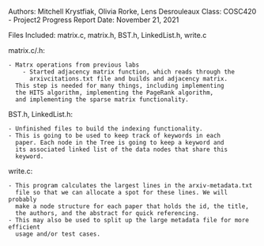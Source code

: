 Authors: Mitchell Krystfiak, Olivia Rorke, Lens Desrouleaux
Class: COSC420 - Project2 Progress Report
Date: November 21, 2021


Files Included: matrix.c, matrix.h, BST.h, LinkedList.h, write.c

 matrix.c/.h:

 	- Matrx operations from previous labs
        - Started adjacency matrix function, which reads through the 
          arxivcitations.txt file and builds and adjacency matrix. 
	  This step is needed for many things, including implementing
	  the HITS algorithm, implementing the PageRank algorithm,
	  and implementing the sparse matrix functionality.

 BST.h, LinkedList.h:

 	- Unfinished files to build the indexing functionality.
	- This is going to be used to keep track of keywords in each
	  paper. Each node in the Tree is going to keep a keyword and
	  its associated linked list of the data nodes that share this
	  keyword.
	
 write.c: 

 	- This program calculates the largest lines in the arxiv-metadata.txt
	  file so that we can allocate a spot for these lines. We will probably
	  make a node structure for each paper that holds the id, the title,
	  the authors, and the abstract for quick referencing.
	- This may also be used to split up the large metadata file for more efficient
	  usage and/or test cases.



           
